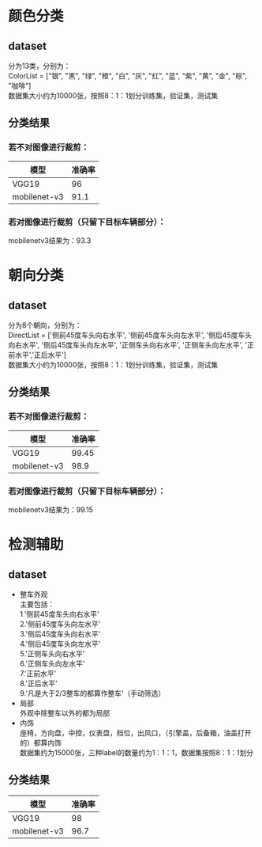 # 颜色分类
## dataset  
分为13类，分别为：  
ColorList = ["银", "黑", "绿", "橙", "白", "灰", "红", "蓝", "紫", "黄", "金", "棕", "咖啡"]  
数据集大小约为10000张，按照8：1：1划分训练集，验证集，测试集  
## 分类结果
### 若不对图像进行裁剪：
| 模型 | 准确率|
| ---- | ---- |
| VGG19 | 96 |
| mobilenet-v3 | 91.1 |   

### 若对图像进行裁剪（只留下目标车辆部分）：  
mobilenetv3结果为：93.3  
# 朝向分类
## dataset
分为8个朝向，分别为：  
DirectList = ['侧前45度车头向右水平', '侧前45度车头向左水平', '侧后45度车头向右水平', '侧后45度车头向左水平', '正侧车头向右水平', '正侧车头向左水平', '正前水平','正后水平']  
数据集大小约为10000张，按照8：1：1划分训练集，验证集，测试集  
## 分类结果
### 若不对图像进行裁剪：  
| 模型 | 准确率|
| ---- | ---- |
| VGG19 | 99.45 |
| mobilenet-v3 | 98.9 |
### 若对图像进行裁剪（只留下目标车辆部分）：  
mobilenetv3结果为：99.15  
# 检测辅助
## dataset
* 整车外观  
主要包括：  
1.'侧前45度车头向右水平'  
2.'侧前45度车头向左水平'   
3.'侧后45度车头向右水平'   
4.'侧后45度车头向左水平'  
5.'正侧车头向右水平'   
6.'正侧车头向左水平'   
7.'正前水平'  
8.'正后水平'  
9.'凡是大于2/3整车的都算作整车'（手动筛选）  
* 局部  
外观中除整车以外的都为局部  
* 内饰  
座椅，方向盘，中控，仪表盘，档位，出风口，（引擎盖，后备箱，油盖打开的）都算内饰  
数据集约为15000张，三种label的数量约为1：1：1，数据集按照8：1：1划分  
## 分类结果  
| 模型 | 准确率|
| ---- | ---- |
| VGG19 | 98 |
| mobilenet-v3 | 96.7 |
